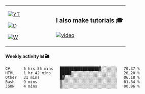 <table>
  <td width="40%">

[![YT](https://img.shields.io/badge/YouTube-Peter-red?logo=youtube&style=for-the-badge)](https://spelos.net/youtube)

[![D](https://img.shields.io/badge/Discord-Spelos%238123-7289DA?logo=discord&style=for-the-badge)](https://spelos.net/discord)

[![W](https://img.shields.io/badge/website-sedlacek.tech-green?style=for-the-badge)](https://sedlacek.tech)

  </td>
  <td>
  
### I also make tutorials 🎓
[![video](https://i.imgur.com/ndfiH8w.png)](https://www.youtube.com/watch?v=alMS9LIjvD8)
  
  </td>
</table>

#### Weekly activity 📊🏜 

<!--START_SECTION:waka-->
```text
C#      5 hrs 55 mins   █████████████████▓░░░░░░░   70.37 % 
HTML    1 hr 42 mins    █████░░░░░░░░░░░░░░░░░░░░   20.20 % 
Other   31 mins         █▓░░░░░░░░░░░░░░░░░░░░░░░   06.18 % 
Bash    9 mins          ▒░░░░░░░░░░░░░░░░░░░░░░░░   01.84 % 
JSON    4 mins          ▒░░░░░░░░░░░░░░░░░░░░░░░░   00.96 % 
```
<!--END_SECTION:waka-->
